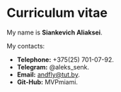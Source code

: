 # Curriculum vitae

My name is **Siankevich Aliaksei**.

My contacts:

* **Telephone:** +375(25) 701-07-92.
* **Telegram:** @aleks_senk.
* **Email:** andfly@tut.by.
* **Git-Hub:** MVPmiami.
